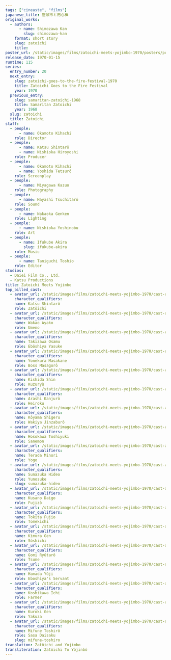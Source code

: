 ```yaml
---
tags: ["cineaste", "films"]
japanese_title: 座頭市と用心棒
original_works:
  - authors:
      - name: Shimozawa Kan
        slug: shimozawa-kan
    format: short story
    slug: zatoichi
    title:
poster_url: /static/images/films/zatoichi-meets-yojimbo-1970/posters/poster.webp
release_date: 1970-01-15
runtime: 115
series:
  entry_number: 20
  next_entry:
    slug: zatoichi-goes-to-the-fire-festival-1970
    title: Zatoichi Goes to the Fire Festival
    year: 1970
  previous_entry:
    slug: samaritan-zatoichi-1968
    title: Samaritan Zatoichi
    year: 1968
  slug: zatoichi
  title: Zatoichi
staff:
  - people:
      - name: Okamoto Kihachi
    role: Director
  - people:
      - name: Katsu Shintarô
      - name: Nishioka Hiroyoshi
    role: Producer
  - people:
      - name: Okamoto Kihachi
      - name: Yoshida Tetsurô
    role: Screenplay
  - people:
      - name: Miyagawa Kazuo
    role: Photography
  - people:
      - name: Hayashi Tsuchitarô
    role: Sound
  - people:
      - name: Nakaoka Genken
    role: Lighting
  - people:
      - name: Nishioka Yoshinobu
    role: Art
  - people:
      - name: Ifukube Akira
        slug: ifukube-akira
    role: Music
  - people:
      - name: Taniguchi Toshio
    role: Editor
studios:
  - Daiei Film Co., Ltd.
  - Katsu Productions
title: Zatoichi Meets Yojimbo
top_billed_cast:
  - avatar_url: /static/images/films/zatoichi-meets-yojimbo-1970/cast-avatars/shintaro-katsu-0.webp
    character_qualifiers:
    name: Katsu Shintarô
    role: Zatôichi
  - avatar_url: /static/images/films/zatoichi-meets-yojimbo-1970/cast-avatars/ayako-wakao-0.webp
    character_qualifiers:
    name: Wakao Ayako
    role: Umeno
  - avatar_url: /static/images/films/zatoichi-meets-yojimbo-1970/cast-avatars/osamu-takizawa-0.webp
    character_qualifiers:
    name: Takizawa Osamu
    role: Ebôshiya Yasuke
  - avatar_url: /static/images/films/zatoichi-meets-yojimbo-1970/cast-avatars/masakane-yonekura-0.webp
    character_qualifiers:
    name: Yonekura Masakane
    role: Boss Masagorô
  - avatar_url: /static/images/films/zatoichi-meets-yojimbo-1970/cast-avatars/shin-kishida-0.webp
    character_qualifiers:
    name: Kishida Shin
    role: Kuzuryû
  - avatar_url: /static/images/films/zatoichi-meets-yojimbo-1970/cast-avatars/kanjuro-arashi-0.webp
    character_qualifiers:
    name: Arashi Kanjurô
    role: Heiroku
  - avatar_url: /static/images/films/zatoichi-meets-yojimbo-1970/cast-avatars/shigeru-koyama-0.webp
    character_qualifiers:
    name: Kôyama Shigeru
    role: Wakiya Jinzaburô
  - avatar_url: /static/images/films/zatoichi-meets-yojimbo-1970/cast-avatars/toshiyuki-hosokawa-0.webp
    character_qualifiers:
    name: Hosokawa Toshiyuki
    role: Sanemon
  - avatar_url: /static/images/films/zatoichi-meets-yojimbo-1970/cast-avatars/minori-terada-0.webp
    character_qualifiers:
    name: Terada Minori
    role: Yogo
  - avatar_url: /static/images/films/zatoichi-meets-yojimbo-1970/cast-avatars/hideo-sunazuka-0.webp
    character_qualifiers:
    name: Sunazuka Hideo
    role: Yunosuke
    slug: sunazuka-hideo
  - avatar_url: /static/images/films/zatoichi-meets-yojimbo-1970/cast-avatars/daigo-kusano-0.webp
    character_qualifiers:
    name: Kusano Daigo
    role: Fujizô
  - avatar_url: /static/images/films/zatoichi-meets-yojimbo-1970/cast-avatars/fujio-tokita-0.webp
    character_qualifiers:
    name: Tokita Fujio
    role: Tomekichi
  - avatar_url: /static/images/films/zatoichi-meets-yojimbo-1970/cast-avatars/gen-kimura-0.webp
    character_qualifiers:
    name: Kimura Gen
    role: Sôshichi
  - avatar_url: /static/images/films/zatoichi-meets-yojimbo-1970/cast-avatars/ryutaro-gomi-0.webp
    character_qualifiers:
    name: Gomi Ryûtarô
    role: Tsune
  - avatar_url: /static/images/films/zatoichi-meets-yojimbo-1970/cast-avatars/yuji-hamada-0.webp
    character_qualifiers:
    name: Hamada Yûji
    role: Eboshiya's Servant
  - avatar_url: /static/images/films/zatoichi-meets-yojimbo-1970/cast-avatars/ichi-koshikawa-0.webp
    character_qualifiers:
    name: Koshikawa Ichi
    role: Farmer
  - avatar_url: /static/images/films/zatoichi-meets-yojimbo-1970/cast-avatars/gen-kuroki-0.webp
    character_qualifiers:
    name: Kuroki Gen
    role: Yakuza
  - avatar_url: /static/images/films/zatoichi-meets-yojimbo-1970/cast-avatars/toshiro-mifune-0.webp
    character_qualifiers:
    name: Mifune Toshirô
    role: Sasa Daisaku
    slug: mifune-toshiro
translation: Zatôichi and Yojimbo
transliteration: Zatôichi To Yôjinbô
---
```

